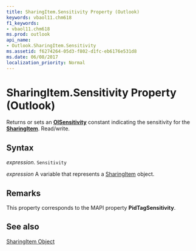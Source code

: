 ```yaml
---
title: SharingItem.Sensitivity Property (Outlook)
keywords: vbaol11.chm618
f1_keywords:
- vbaol11.chm618
ms.prod: outlook
api_name:
- Outlook.SharingItem.Sensitivity
ms.assetid: f6274264-05d3-f802-d1fc-eb6176e531d8
ms.date: 06/08/2017
localization_priority: Normal
---
```



# SharingItem.Sensitivity Property (Outlook)

Returns or sets an  **[OlSensitivity](Outlook.OlSensitivity.md)** constant indicating the sensitivity for the **[SharingItem](Outlook.SharingItem.md)**. Read/write.


## Syntax

_expression_. `Sensitivity`

_expression_ A variable that represents a [SharingItem](./Outlook.SharingItem.md) object.


## Remarks

This property corresponds to the MAPI property  **PidTagSensitivity**.


## See also


[SharingItem Object](Outlook.SharingItem.md)


